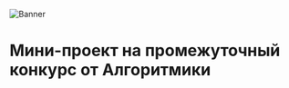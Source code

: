 ![Banner](https://github.com/Rub1dium/Halloween-Progect/tree/master/assets/bg.jpg)

# Мини-проект на промежуточный конкурс от Алгоритмики

